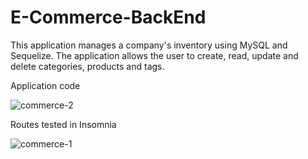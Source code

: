 # E-Commerce-BackEnd

This application manages a company's inventory using MySQL and Sequelize. The application allows the user to create, read, update and delete categories, products and tags. 


Application code

![commerce-2](https://user-images.githubusercontent.com/104395889/188008729-4fa80ff9-1b4b-4290-b5e7-0cae12de1a2b.png)


Routes tested in Insomnia

![commerce-1](https://user-images.githubusercontent.com/104395889/188008811-c15d11d1-d083-4077-b198-f83c04a47e7a.png)
